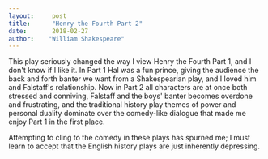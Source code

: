 ```yaml
---
layout:     post
title:      "Henry the Fourth Part 2"
date:       2018-02-27
author:    "William Shakespeare"
---
```


This play seriously changed the way I view Henry the Fourth Part 1, and I don't know if I like it. In Part 1 Hal was a fun prince, giving the audience the back and forth banter we want from a Shakespearian play, and I loved him and Falstaff's relationship. Now in Part 2 all characters are at once both stressed and conniving, Falstaff and the boys' banter becomes overdone and frustrating, and the traditional history play themes of power and personal duality dominate over the comedy-like dialogue that made me enjoy Part 1 in the first place. 

Attempting to cling to the comedy in these plays has spurned me; I must learn to accept that the English history plays are just inherently depressing. 